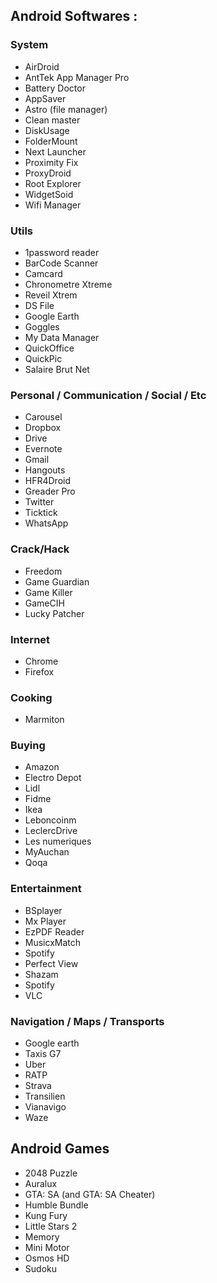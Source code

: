 ## Android Softwares :

### System
* AirDroid
* AntTek App Manager Pro
* Battery Doctor
* AppSaver
* Astro (file manager)
* Clean master
* DiskUsage
* FolderMount
* Next Launcher
* Proximity Fix
* ProxyDroid
* Root Explorer
* WidgetSoid
* Wifi Manager

### Utils
* 1password reader
* BarCode Scanner
* Camcard
* Chronometre Xtreme
* Reveil Xtrem
* DS File
* Google Earth
* Goggles
* My Data Manager
* QuickOffice
* QuickPic
* Salaire Brut Net


### Personal / Communication / Social / Etc
* Carousel
* Dropbox
* Drive
* Evernote
* Gmail
* Hangouts
* HFR4Droid
* Greader Pro
* Twitter
* Ticktick
* WhatsApp


### Crack/Hack
* Freedom
* Game Guardian
* Game Killer
* GameCIH
* Lucky Patcher


### Internet
* Chrome
* Firefox


### Cooking
* Marmiton


### Buying
* Amazon
* Electro Depot
* Lidl
* Fidme
* Ikea
* Leboncoinm
* LeclercDrive
* Les numeriques 
* MyAuchan
* Qoqa


### Entertainment
* BSplayer
* Mx Player
* EzPDF Reader
* MusicxMatch
* Spotify
* Perfect View
* Shazam
* Spotify
* VLC


### Navigation / Maps / Transports
* Google earth
* Taxis G7
* Uber
* RATP
* Strava
* Transilien
* Vianavigo
* Waze


## Android Games
* 2048 Puzzle
* Auralux
* GTA: SA (and GTA: SA Cheater)
* Humble Bundle
* Kung Fury
* Little Stars 2
* Memory
* Mini Motor
* Osmos HD
* Sudoku